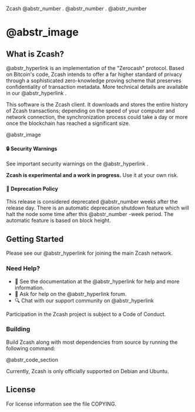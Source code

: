 Zcash @abstr_number . @abstr_number . @abstr_number 

#  @abstr_image 

## What is Zcash?

@abstr_hyperlink is an implementation of the "Zerocash" protocol. Based on Bitcoin's code, Zcash intends to offer a far higher standard of privacy through a sophisticated zero-knowledge proving scheme that preserves confidentiality of transaction metadata. More technical details are available in our @abstr_hyperlink .

This software is the Zcash client. It downloads and stores the entire history of Zcash transactions; depending on the speed of your computer and network connection, the synchronization process could take a day or more once the blockchain has reached a significant size.

@abstr_image 

#### :lock: Security Warnings

See important security warnings on the @abstr_hyperlink .

**Zcash is experimental and a work in progress.** Use it at your own risk.

#### :ledger: Deprecation Policy

This release is considered deprecated @abstr_number weeks after the release day. There is an automatic deprecation shutdown feature which will halt the node some time after this @abstr_number -week period. The automatic feature is based on block height.

## Getting Started

Please see our @abstr_hyperlink for joining the main Zcash network.

### Need Help?

  * :blue_book: See the documentation at the @abstr_hyperlink for help and more information.
  * :incoming_envelope: Ask for help on the @abstr_hyperlink forum.
  * :mag: Chat with our support community on @abstr_hyperlink 



Participation in the Zcash project is subject to a Code of Conduct.

### Building

Build Zcash along with most dependencies from source by running the following command:

@abstr_code_section 

Currently, Zcash is only officially supported on Debian and Ubuntu.

## License

For license information see the file COPYING.

